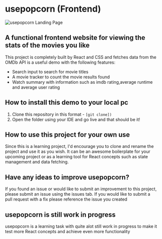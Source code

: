 # usepopcorn (Frontend)

![usepopcorn Landing Page](/src/landing%20page.PNG)

## A functional frontend website for viewing the stats of the movies you like

This project is completely built by React and CSS and fetches data from the OMDb API is a useful demo with the following features:

- Search input to search for movie titles
- A movie tracker to count the movie results found
- Watch summary with information such as imdb rating,average runtime and average user rating

## How to install this demo to your local pc

1.  Clone this repository in this format - `[git clone])`
2.  Open the folder using your IDE and go live and that should be it!

## How to use this project for your own use

Since this is a learning project, I'd encourage you to clone and rename the project and use it as you wish. It can be an awesome boilerplate for your upcoming project or as a learning tool for React concepts such as state management and data fetching.

## Have any ideas to improve usepopcorn?

If you found an issue or would like to submit an improvement to this project, please submit an issue using the issues tab. If you would like to submit a pull request with a fix please reference the issue you created

## usepopcorn is still work in progress

usepopcorn is a learning task with quite alot still work in progress to make it test more React concepts and achieve even more functionality
